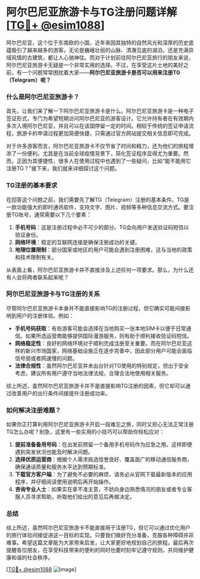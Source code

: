 # 阿尔巴尼亚旅游卡与TG注册问题详解[[TG💪+ @esim1088](https://t.me/s/esim1088)]

阿尔巴尼亚，这个位于东南欧的小国，近年来因其独特的自然风光和深厚的历史底蕴吸引了越来越多的游客。无论是巍峨壮丽的山脉、清澈见底的湖泊，还是充满异域风情的古建筑，都让人心驰神往。而对于计划前往阿尔巴尼亚旅行的朋友来说，阿尔巴尼亚旅游卡无疑是一个非常实用的选择。不过，在享受这片土地的美好之前，有一个问题常常困扰着大家——**阿尔巴尼亚旅游卡是否可以用来注册TG（Telegram）呢？**

### 什么是阿尔巴尼亚旅游卡？

首先，让我们来了解一下阿尔巴尼亚旅游卡是什么。阿尔巴尼亚旅游卡是一种电子签证形式，专门为希望短期访问阿尔巴尼亚的游客设计。它允许持有者在有效期内多次入境阿尔巴尼亚，并且可以在该国停留一定的时间。相较于传统的签证申请流程，旅游卡的申请过程更加简便快捷，只需通过官方网站提交相关信息即可完成。

对于许多游客而言，阿尔巴尼亚旅游卡不仅节省了时间和精力，还为他们的旅程增添了一份便利。尤其是在当前全球疫情背景下，简化签证程序显得尤为重要。然而，正因为其便捷性，很多人在使用过程中也遇到了一些疑问，比如“能不能用它注册TG？”接下来，我们就来详细探讨这个问题。

### TG注册的基本要求

在回答这个问题之前，我们需要先了解TG（Telegram）注册的基本条件。TG是一款功能强大的即时通讯软件，支持文字、图片、视频等多种信息交流方式。要注册TG账号，通常需要以下几个要素：

1. **手机号码**：这是注册过程中必不可少的部分。TG会向用户发送验证码短信以验证身份。
2. **网络环境**：稳定的互联网连接是确保注册成功的关键。
3. **地理位置限制**：部分国家或地区的用户可能会遇到注册困难，这与当地的政策和技术限制有关。

从表面上看，阿尔巴尼亚旅游卡并不直接涉及上述任何一项要求。那么，为什么还有人会将两者联系起来呢？

### 阿尔巴尼亚旅游卡与TG注册的关系

尽管阿尔巴尼亚旅游卡本身并不能直接影响TG的注册过程，但它确实可能间接影响到用户的注册体验。例如：

- **手机号码获取**：有些游客可能会选择在当地购买一张本地SIM卡以便于日常通信。如果所选运营商能够提供国际漫游服务，则有助于顺利接收验证码短信。
- **网络稳定性**：良好的网络环境对于顺利完成注册至关重要。而在阿尔巴尼亚这样的新兴市场国家，网络基础设施正在逐步完善中，因此部分用户可能会面临信号弱或者网速慢的问题。
- **法律合规性**：虽然阿尔巴尼亚并未出台针对TG使用的特别规定，但出于安全考虑，建议所有用户遵守当地法律法规，合理合法地使用相关服务。

综上所述，虽然阿尔巴尼亚旅游卡并不是直接影响TG注册的因素，但它却可以通过改善用户的出行条件间接提升注册成功率。

### 如何解决注册难题？

如果你正打算利用阿尔巴尼亚旅游卡开启一段难忘之旅，同时又担心无法正常注册TG怎么办呢？别急，这里有一些实用的小技巧可以帮助你轻松应对：

1. **提前准备备用号码**：在出发前预留一个备用手机号码作为应急之用。这样即便遇到突发状况也能及时解决问题。
2. **选择优质运营商**：根据个人需求挑选信誉良好、覆盖面广的移动通信服务商，确保通话质量和服务水平达到预期标准。
3. **下载官方客户端**：为了避免不必要的麻烦，请务必从官网下载最新版本的应用程序，并仔细阅读使用说明后再开始操作。
4. **咨询专业人士**：如果实在拿不准主意，不妨向身边熟悉情况的朋友或者专业客服人员寻求帮助，听取他们给出的意见后再做决定。

### 总结

综上所述，虽然阿尔巴尼亚旅游卡不能直接用于注册TG，但它可以通过优化用户的旅行体验间接促进这一目标的实现。只要我们做好充分准备，克服各种障碍并非难事。希望这篇文章能为大家带来启发，让大家更好地规划自己的旅程。最后再次提醒各位朋友，在享受科技带来的便利的同时也要时刻牢记遵守规则，共同维护健康和谐的社会秩序。

[[TG💪+ @esim1088](https://t.me/s/esim1088) ![Image](https://i.postimg.cc/4NQfJmqS/Snipaste-2025-05-13-00-14-12.png)]